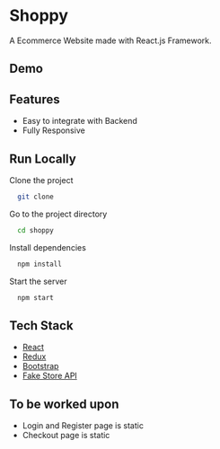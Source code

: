 # Shoppy

A Ecommerce Website made with React.js Framework.

## Demo

## Features

- Easy to integrate with Backend
- Fully Responsive

## Run Locally

Clone the project

```bash
  git clone
```

Go to the project directory

```bash
  cd shoppy
```

Install dependencies

```bash
  npm install
```

Start the server

```bash
  npm start
```

## Tech Stack

- [React](https://reactjs.org/)
- [Redux](https://redux.js.org/)
- [Bootstrap](https://getbootstrap.com/)
- [Fake Store API](https://fakestoreapi.com/)

## To be worked upon

- Login and Register page is static
- Checkout page is static
